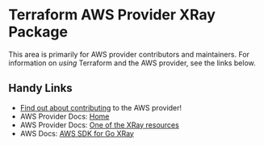 # Terraform AWS Provider XRay Package
<!-- markdownlint-disable MD026 -->
This area is primarily for AWS provider contributors and maintainers. For information on _using_ Terraform and the AWS provider, see the links below.


## Handy Links
* [Find out about contributing](../../../docs/contributing) to the AWS provider!
* AWS Provider Docs: [Home](https://registry.terraform.io/providers/hashicorp/aws/latest/docs)
* AWS Provider Docs: [One of the XRay resources](https://registry.terraform.io/providers/hashicorp/aws/latest/docs/resources/xray_encryption_config)
* AWS Docs: [AWS SDK for Go XRay](https://docs.aws.amazon.com/sdk-for-go/api/service/xray/)
